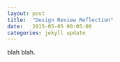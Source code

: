 ```yaml
---
layout: post
title:  "Design Review Reflection"
date:   2015-05-05 00:05:00
categories: jekyll update
---
```

blah blah.
